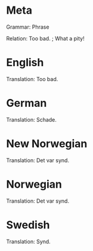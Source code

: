 Meta
====

Grammar:  Phrase

Relation: Too bad. ; What a pity!



English
=======

Translation: Too bad.



German
======

Translation: Schade.



New Norwegian
=============

Translation: Det var synd.



Norwegian
=========

Translation: Det var synd.



Swedish
=======

Translation: Synd.
